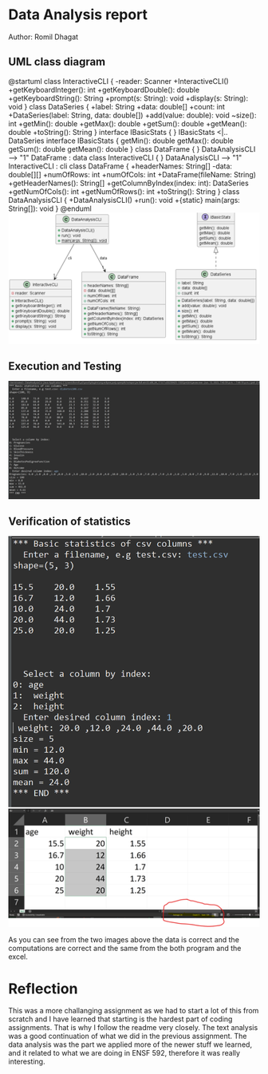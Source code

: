 # Data Analysis report
Author: Romil Dhagat

## UML class diagram
@startuml
class InteractiveCLI {
	-reader: Scanner
	+InteractiveCLI()
	+getKeyboardInteger(): int
	+getKeyboardDouble(): double
	+getKeyboardString(): String
	+prompt(s: String): void
	+display(s: String): void
}
class DataSeries {
	+label: String
	+data: double[]
	+count: int
	+DataSeries(label: String, data: double[])
	+add(value: double): void
	~size(): int
	+getMin(): double
	+getMax(): double
	+getSum(): double
	+getMean(): double
	+toString(): String
}
interface IBasicStats {
}
IBasicStats <|.. DataSeries
interface IBasicStats {
	getMin(): double
	getMax(): double
	getSum(): double
	getMean(): double
}
class DataFrame {
}
DataAnalysisCLI --> "1" DataFrame : data
class InteractiveCLI {
}
DataAnalysisCLI --> "1" InteractiveCLI : cli
class DataFrame {
	+headerNames: String[]
	-data: double[][]
	+numOfRows: int
	+numOfCols: int
	+DataFrame(fileName: String)
	+getHeaderNames(): String[]
	+getColumnByIndex(index: int): DataSeries
	+getNumOfCols(): int
	+getNumOfRows(): int
	+toString(): String
}
class DataAnalysisCLI {
	+DataAnalysisCLI()
	+run(): void
	+{static} main(args: String[]): void
}
@enduml
![Example screenshot](DataAnaUML.png)
## Execution and Testing
![Example screenshot](DataAnalysisExe.png)

## Verification of statistics
![Example screenshot](DataAnalysisTest.png)
![Example screenshot](DataAnalysisTesting.png)

As you can see from the two images above the data is correct and the computations are correct and the same from the both program and the excel.

# Reflection
This was a more challanging assignment as we had to start a lot of this from scratch and I have learned that starting is the hardest part of coding assignments. That is why I follow the readme very closely. The text analysis was a good continuation of what we did in the previous assignment. The data analysis was the part we applied more of the newer stuff we learned, and it related to what we are doing in ENSF 592, therefore it was really interesting.
